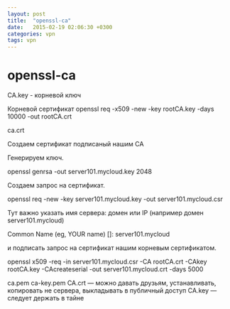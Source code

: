 ```yaml
---
layout: post
title:  "openssl-ca"
date:   2015-02-19 02:06:30 +0300
categories: vpn
tags: vpn
---
```


# openssl-ca

CA.key - корневой ключ

Корневой сертификат
openssl req -x509 -new -key rootCA.key -days 10000 -out rootCA.crt

ca.crt

Создаем сертификат подписаный нашим СА

Генерируем ключ.

openssl genrsa -out server101.mycloud.key 2048


Создаем запрос на сертификат.

openssl req -new -key server101.mycloud.key -out server101.mycloud.csr


Тут важно указать имя сервера: домен или IP (например домен server101.mycloud)

Common Name (eg, YOUR name) []: server101.mycloud


и подписать запрос на сертификат нашим корневым сертификатом.

openssl x509 -req -in server101.mycloud.csr -CA rootCA.crt -CAkey rootCA.key -CAcreateserial -out server101.mycloud.crt -days 5000




 ca.pem 
 ca-key.pem
CA.crt — можно давать друзьям, устанавливать, копировать не сервера, выкладывать в публичный доступ
CA.key — следует держать в тайне
